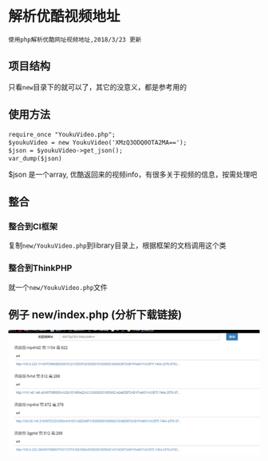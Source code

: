 # 解析优酷视频地址
    使用php解析优酷网址视频地址,2018/3/23 更新

## 项目结构

只看`new`目录下的就可以了，其它的没意义，都是参考用的

## 使用方法
```
require_once "YoukuVideo.php";
$youkuVideo = new YoukuVideo('XMzQ3ODQ0OTA2MA==');
$json = $youkuVideo->get_json();
var_dump($json)
```
$json 是一个array, 优酷返回来的视频info，有很多关于视频的信息，按需处理吧

## 整合

### 整合到CI框架
复制`new/YoukuVideo.php`到library目录上，根据框架的文档调用这个类
    
### 整合到ThinkPHP
就一个`new/YoukuVideo.php`文件


## 例子 new/index.php (分析下载链接)

![](preview/png_new_1.png)